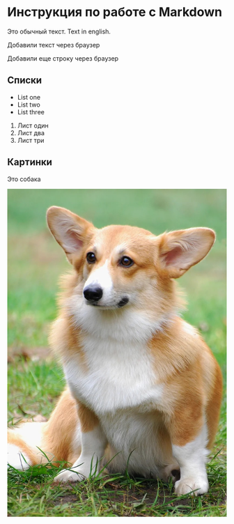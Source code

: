# Инструкция по работе с Markdown

Это обычный текст. Text in english.

Добавили текст через браузер

Добавили еще строку через браузер

## Списки
* List one
* List two
* List three

1. Лист один
2. Лист два
3. Лист три

## Картинки
Это собака

![dog](dog.jpg)